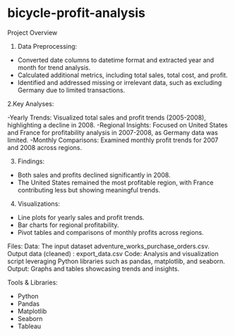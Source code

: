 # bicycle-profit-analysis

Project Overview
1. Data Preprocessing:

- Converted date columns to datetime format and extracted year and month for trend analysis.
- Calculated additional metrics, including total sales, total cost, and profit.
- Identified and addressed missing or irrelevant data, such as excluding Germany due to limited transactions.
  
2.Key Analyses:

-Yearly Trends: Visualized total sales and profit trends (2005-2008), highlighting a decline in 2008.
-Regional Insights: Focused on United States and France for profitability analysis in 2007-2008, as Germany data was limited.
-Monthly Comparisons: Examined monthly profit trends for 2007 and 2008 across regions.

3. Findings:

- Both sales and profits declined significantly in 2008.
- The United States remained the most profitable region, with France contributing less but showing meaningful trends.

4. Visualizations:

- Line plots for yearly sales and profit trends.
- Bar charts for regional profitability.
- Pivot tables and comparisons of monthly profits across regions.
  
Files: 
Data: The input dataset adventure_works_purchase_orders.csv.
Output data (cleaned) : export_data.csv
Code: Analysis and visualization script leveraging Python libraries such as pandas, matplotlib, and seaborn.
Output: Graphs and tables showcasing trends and insights.

Tools & Libraries:
- Python
- Pandas
- Matplotlib
- Seaborn
- Tableau
